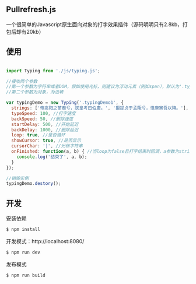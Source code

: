 ## Pullrefresh.js

一个很简单的Javascript原生面向对象的打字效果插件（源码明明只有2.8kb，打包后却有20kb）

## 使用
```js

import Typing from './js/typing.js';

//接收两个参数
//第一个参数为字符串或者DOM，假如使用光标，则建议为浮动元素（例如span），默认为'.typing'，为必填
//第二个参数为对象，为选填

var typingDemo = new Typing('.typingDemo1', {
  strings: ['帝高阳之苗裔兮，朕皇考曰伯庸。', '摄提贞于孟陬兮，惟庚寅吾以降。'], //需要被显示的字符串数组
  typeSpeed: 100, //打字速度
  backSpeed: 50, //删除速度
  startDelay: 500, //开始延迟
  backDelay: 1000, //删除延迟
  loop: true, //是否循环
  showCursor: true, //是否显示
  cursorChar: '|', //光标字符串
  onFinished: function(a, b) { //当loop为false且打字结束时回调，a参数为strings的长度，b为最后一个的字符串长度
    console.log('结束了', a, b);
  }
});

//销毁实例
typingDemo.destory();

```
## 开发

安装依赖
```sh
$ npm install
```

开发模式：http://localhost:8080/
```sh
$ npm run dev
```

发布模式
```sh
$ npm run build
```

